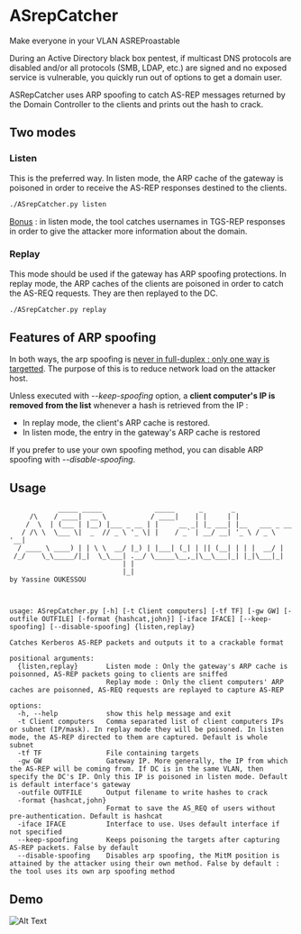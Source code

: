 # ASrepCatcher
Make everyone in your VLAN ASREProastable


During an Active Directory black box pentest, if multicast DNS protocols are disabled and/or all protocols (SMB, LDAP, etc.) are signed and no exposed service is vulnerable, you quickly run out of options to get a domain user.


ASRepCatcher uses ARP spoofing to catch AS-REP messages returned by the Domain Controller to the clients and prints out the hash to crack.


## Two modes

### Listen

This is the preferred way.
In listen mode, the ARP cache of the gateway is poisoned in order to receive the AS-REP responses destined to the clients.

```bash
./ASrepCatcher.py listen
```
<ins>Bonus</ins> : in listen mode, the tool catches usernames in TGS-REP responses in order to give the attacker more information about the domain.
### Replay

This mode should be used if the gateway has ARP spoofing protections.
In replay mode, the ARP caches of the clients are poisoned in order to catch the AS-REQ requests. They are then replayed to the DC.

```bash
./ASrepCatcher.py replay
```

## Features of ARP spoofing
In both ways, the arp spoofing is <ins>never in full-duplex : only one way is targetted</ins>. The purpose of this is to reduce network load on the attacker host.

Unless executed with *--keep-spoofing* option, a **client computer's IP is removed from the list** whenever a hash is retrieved from the IP :<br>
- In replay mode, the client's ARP cache is restored.
- In listen mode, the entry in the gateway's ARP cache is restored

If you prefer to use your own spoofing method, you can disable ARP spoofing with *--disable-spoofing*.

## Usage

```
            _____ _____             _____      _       _               
     /\    / ____|  __ \           / ____|    | |     | |              
    /  \  | (___ | |__) |___ _ __ | |     __ _| |_ ___| |__   ___ _ __ 
   / /\ \  \___ \|  _  // _ \ '_ \| |    / _` | __/ __| '_ \ / _ \ '__|
  / ____ \ ____) | | \ \  __/ |_) | |___| (_| | || (__| | | |  __/ |   
 /_/    \_\_____/|_|  \_\___| .__/ \_____\__,_|\__\___|_| |_|\___|_|   
                            | |                                        
                            |_|                                          by Yassine OUKESSOU


                            
usage: ASrepCatcher.py [-h] [-t Client computers] [-tf TF] [-gw GW] [-outfile OUTFILE] [-format {hashcat,john}] [-iface IFACE] [--keep-spoofing] [--disable-spoofing] {listen,replay}

Catches Kerberos AS-REP packets and outputs it to a crackable format

positional arguments:
  {listen,replay}       Listen mode : Only the gateway's ARP cache is poisonned, AS-REP packets going to clients are sniffed
                        Replay mode : Only the client computers' ARP caches are poisonned, AS-REQ requests are replayed to capture AS-REP

options:
  -h, --help            show this help message and exit
  -t Client computers   Comma separated list of client computers IPs or subnet (IP/mask). In replay mode they will be poisoned. In listen mode, the AS-REP directed to them are captured. Default is whole subnet
  -tf TF                File containing targets
  -gw GW                Gateway IP. More generally, the IP from which the AS-REP will be coming from. If DC is in the same VLAN, then specify the DC's IP. Only this IP is poisoned in listen mode. Default is default interface's gateway
  -outfile OUTFILE      Output filename to write hashes to crack
  -format {hashcat,john}
                        Format to save the AS_REQ of users without pre-authentication. Default is hashcat
  -iface IFACE          Interface to use. Uses default interface if not specified
  --keep-spoofing       Keeps poisoning the targets after capturing AS-REP packets. False by default
  --disable-spoofing    Disables arp spoofing, the MitM position is attained by the attacker using their own method. False by default : the tool uses its own arp spoofing method
```

## Demo 
![Alt Text](https://raw.githubusercontent.com/Yaxxine7/ASrepCatcher/main/demo.gif)
